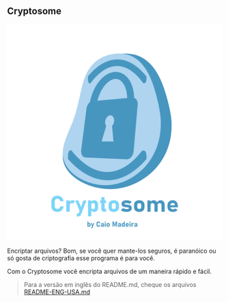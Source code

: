## Cryptosome

![Logo](Windows-Linux/static/img/logo_with_credits_tranps.png)

Encriptar arquivos? Bom, se você quer mante-los seguros, é paranóico ou só gosta de criptografia esse programa
é para você.

Com o Cryptosome você encripta arquivos de um maneira rápido e fácil.

> Para a versão em inglês do README.md, cheque os arquivos [README-ENG-USA.md](README-ENG-USA.md)